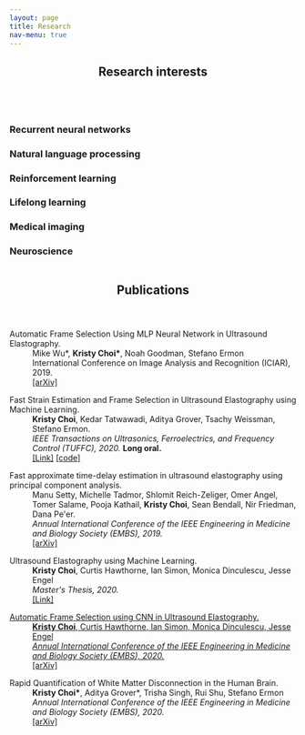 ```yaml
---
layout: page
title: Research
nav-menu: true
---
```

<!-- Main -->
<div id="main" class="alt">

<!-- One -->
<section id="one">
	<div class="inner">
		<header class="major">
			<h1>Research interests</h1>
		</header>

<!-- Content -->
<div class="column">
	<div class="20u 10u$(small)">
		<h3>Recurrent neural networks</h3>
	</div>
	<div class="20u$ 10u$(small)">
		<h3>Natural language processing</h3>
	</div>
	<!-- Break -->
	<div class="20u 10u$(medium)">
		<h3>Reinforcement learning</h3>
	</div>
	<div class="20u 10u$(medium)">
		<h3>Lifelong learning</h3>
	</div>
	<div class="20u$ 10u$(medium)">
		<h3>Medical imaging</h3>
	</div>
	<div class="20u$ 10u$(small)">
		<h3>Neuroscience</h3>
	</div>
</div>
		<header class="major">
			<h1>Publications</h1>
		</header>
	<dl>
		<dt>Automatic Frame Selection Using MLP Neural Network in Ultrasound Elastography.</dt>
		<dd>Mike Wu*, <b>Kristy Choi*</b>, Noah Goodman, Stefano Ermon</dd>
		<dd>International Conference on Image Analysis and Recognition (ICIAR), 2019.</dd>
		<dd><a href="https://arxiv.org/pdf/1911.05245.pdf">[arXiv]</a></dd>
	</dl>
	<dl>
		<dt>Fast Strain Estimation and Frame Selection in Ultrasound Elastography using Machine Learning.</dt>
		<dd><b>Kristy Choi</b>, Kedar Tatwawadi, Aditya Grover, Tsachy Weissman, Stefano Ermon.</dd>
		<dd><i>IEEE Transactions on Ultrasonics, Ferroelectrics, and Frequency Control (TUFFC), 2020.</i> <strong>Long oral.</strong></dd>
		<dd><a href="https://ieeexplore.ieee.org/abstract/document/9091615">[Link]</a>
		<a href="https://github.com/AbdelrahmanZayed/PCA-GLUE_Ultrasound_Elastography">[code]</a></dd>
	</dl>
	<dl>
		<dt>Fast approximate time-delay estimation in ultrasound elastography using principal component analysis.</dt>
		<dd>Manu Setty, Michelle Tadmor, Shlomit Reich-Zeliger, Omer Angel, Tomer Salame, Pooja Kathail, <b>Kristy Choi</b>, Sean Bendall, Nir Friedman, Dana Pe'er.</dd>
		<dd><i>Annual International Conference of the IEEE Engineering in Medicine and Biology Society (EMBS), 2019.</i></dd>
		<dd><a href="https://arxiv.org/pdf/1911.05242.pdf">[arXiv]</a></dd>
	</dl>
	<dl>
		<dt>Ultrasound Elastography using Machine Learning.</dt>
		<dd><b>Kristy Choi</b>, Curtis Hawthorne, Ian Simon, Monica Dinculescu, Jesse Engel</dd>
		<dd><i>Master's Thesis, 2020.</i></dd>
		<dd><a href="https://spectrum.library.concordia.ca/986744/1/Zayed_MASc_S2020.pdf">[Link]</dd>
	</dl>
	<dl>
		<dt>Automatic Frame Selection using CNN in Ultrasound Elastography.</dt>
		<dd><b>Kristy Choi</b>, Curtis Hawthorne, Ian Simon, Monica Dinculescu, Jesse Engel</dd>
		<dd><i>Annual International Conference of the IEEE Engineering in Medicine and Biology Society (EMBS), 2020.</i></dd>
		<dd><a href="https://arxiv.org/pdf/2002.06734.pdf">[arXiv]</a>
	</dl>
	<dl>
		<dt>Rapid Quantification of White Matter Disconnection in the Human Brain.</dt>
		<dd><b>Kristy Choi*</b>, Aditya Grover*, Trisha Singh, Rui Shu, Stefano Ermon</dd>
		<dd><i>Annual International Conference of the IEEE Engineering in Medicine and Biology Society (EMBS), 2020.</i></dd>
		<dd><a href="https://arxiv.org/pdf/2002.09035.pdf">[arXiv]</a>
	</dl>
</div>
